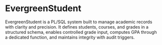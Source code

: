 # EvergreenStudent
EvergreenStudent is a PL/SQL system built to manage academic records with clarity and precision. It defines students, courses, and grades in a structured schema, enables controlled grade input, computes GPA through a dedicated function, and maintains integrity with audit triggers.
